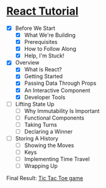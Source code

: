 # [React Tutorial](https://reactjs.org/tutorial/tutorial.html#lifting-state-up)

* [X] Before We Start
    * [X] What We're Building
    * [X] Prerequisites
    * [X] How to Follow Along
    * [X] Help, I'm Stuck!
* [X] Overview
    * [X] What is React?
    * [X] Getting Started
    * [X] Passing Data Through Props
    * [X] An Interactive Component
    * [X] Developer Tools
* [ ] Lifting State Up
    * [ ] Why Immutability Is Important
    * [ ] Functional Components
    * [ ] Taking Turns
    * [ ] Declaring a Winner
* [ ] Storing A History
    * [ ] Showing the Moves
    * [ ] Keys
    * [ ] Implementing Time Travel
    * [ ] Wrapping Up

Final Result: [Tic Tac Toe game](https://codepen.io/gaearon/pen/gWWZgR?editors=0010)